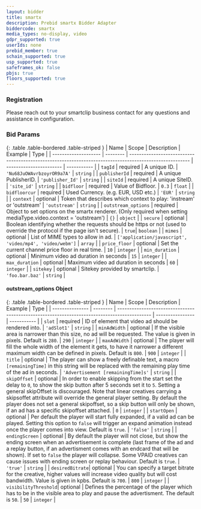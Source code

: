 ```yaml
---
layout: bidder
title: smartx
description: Prebid smartx Bidder Adapter
biddercode: smartx
media_types: no-display, video
gdpr_supported: true
userIds: none
prebid_member: true
schain_supported: true
usp_supported: true
safeframes_ok: false
pbjs: true
floors_supported: true
---
```


### Registration
Please reach out to your smartclip business contact for any questions and assistance in configuration.

### Bid Params

{: .table .table-bordered .table-striped }
| Name                 | Scope    | Description                                                                                             | Example                 | Type        |
| -------------------- | -------- | ------------------------------------------------------------------------------------------------------- | ----------------------- | ----------- |
| `tagId`              | required | A unique ID.                                                                                            | `'Nu68JuOWAvrbzoyrOR9a7A'` | `string` |
| `publisherId`        | required | A unique PublisherID.                                                                                   | `'publisher_Id'`        | `string`    |
| `siteId`             | required | A unique SiteID.                                                                                        | `'site_id'`             | `string`    |
| `bidfloor`           | required | Value of Bidfloor.                                                                                      | `0.3`                   | `float`     |
| `bidfloorcur`        | required | Used Currency. (e.g. EUR, USD etc.)                                                                     | `'EUR'`                 | `string`    |
| `context`            | optional | Token that describes which context to play: 'instream' or 'outstream'                                   | `'outstream'`           | `string`    |
| `outstream_options`  | required | Object to set options on the smartx renderer. (Only required when setting mediaType.video.context = 'outstream') | `{}`           | `object`    |
| `secure`             | optional | Boolean identifying whether the requests should be https or not (used to override the protocol if the page isn't secure). | `true`| `boolean`   |
| `mimes`              | optional | List of MIME types to allow in ad.                                                                      | `['application/javascript', 'video/mp4', 'video/webm']` | `array` |
| `price_floor`        | optional | Set the current channel price floor in real time.                                                       | `10`                    | `integer`   |
| `min_duration`       | optional | Minimum video ad duration in seconds                                                                    | `15`                    | `integer`   |
| `max_duration`       | optional | Maximum video ad duration in seconds                                                                    | `60`                    | `integer`   |
| `sitekey`            | optional | Sitekey provided by smartclip.                                                                          | `'foo.bar.baz'`           | `string`    |

<a name="smartx-outstream-options-object" />

#### outstream_options Object

{: .table .table-bordered .table-striped }
| Name            | Scope    | Description                                                                                  | Example          | Type        |
| --------------- | -------- | -------------------------------------------------------------------------------------------- | ---------------- | ----------- |
| `slot`          | required | ID of element that video ad should be rendered into.                                         | `'adSlot1'`      | `string`    |
| `minAdWidth`    | optional | If the visible area is narrower than this size, no ad will be requested. The value is given in pixels. Default is `280`.       | `290`            | `integer`   |
| `maxAdWidth`    | optional | The player will fill the whole width of the element it gets, to have it narrower a different maximum width can be defined in pixels. Default is `800`.                                | `900`            | `integer`   |
| `title`         | optional | The player can show a freely definable text, a macro `[remainingTime]` in this string will be replaced with the remaining play time of the ad in seconds. | `'Advertisement [remainingTime]s'` | `string`    |
| `skipOffset`    | optional | In order to enable skipping from the start set the delay to `0`, to show the skip button after 5 seconds set it to `5`. Setting a general skipOffset is discouraged. Note that linear creatives carrying a skipsoffet attribute will override the general player setting. By default the player does not set a general skipoffset, so a skip button will only be shown, if an ad has a specific skipoffset attached. |  `0`  | `integer`   |
| `startOpen`     | optional | Per default the player will start fully expanded, if a valid ad can be played. Setting this option to `false` will trigger an expand animation instead once the player comes into view. Default is `true`.              | `'false'`        | `string`    |
| `endingScreen`  | optional | By default the player will not close, but show the ending screen when an advertisement is complete (last frame of the ad and a replay button, if an advertisment comes with an endcard that will be shown). If set to `false` the player will collapse. Some VPAID creatives can cause issues with ending screen or replay behaviour. Default is `true`.              | `'true'`         | `string`    |
| `desiredBitrate`| optional | You can specify a target bitrate for the creative, higher values will increase video quality but will cost bandwidth. Value is given in kpbs. Default is `700`.                       | `800`            | `integer`   |
| `visibilityThreshold`| optional | Defines the percentage of the player which has to be in the visible area to play and pause the advertisment. The default is `50`.                           | `50`             | `integer`   |
